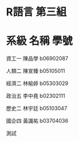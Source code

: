 # R語言 第三組
# 系級 名稱 學號

資工一 陳品學 b06902087

人類二 陳宣臻 b05105011

經濟二 林榆婷 b05303029

政治五 李中堯 b02302111

歷史二 林宇廷 b05103047

國企四 黃識祐 b03704036

測試
